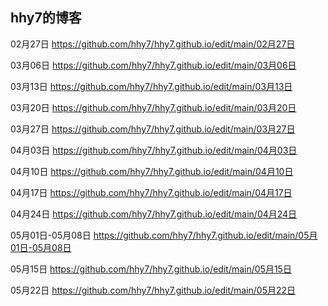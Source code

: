 ## hhy7的博客

02月27日
https://github.com/hhy7/hhy7.github.io/edit/main/02月27日

03月06日
https://github.com/hhy7/hhy7.github.io/edit/main/03月06日

03月13日
https://github.com/hhy7/hhy7.github.io/edit/main/03月13日

03月20日
https://github.com/hhy7/hhy7.github.io/edit/main/03月20日

03月27日
https://github.com/hhy7/hhy7.github.io/edit/main/03月27日

04月03日
https://github.com/hhy7/hhy7.github.io/edit/main/04月03日

04月10日
https://github.com/hhy7/hhy7.github.io/edit/main/04月10日

04月17日
https://github.com/hhy7/hhy7.github.io/edit/main/04月17日

04月24日
https://github.com/hhy7/hhy7.github.io/edit/main/04月24日

05月01日-05月08日
https://github.com/hhy7/hhy7.github.io/edit/main/05月01日-05月08日

05月15日
https://github.com/hhy7/hhy7.github.io/edit/main/05月15日

05月22日 
https://github.com/hhy7/hhy7.github.io/edit/main/05月22日


